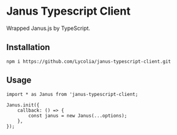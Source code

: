 # Janus Typescript Client

Wrapped Janus.js by TypeScript.

## Installation

`npm i https://github.com/Lycolia/janus-typescript-client.git`

## Usage

```
import * as Janus from 'janus-typescript-client;

Janus.init({
    callback: () => {
        const janus = new Janus(...options);
    },
});
```